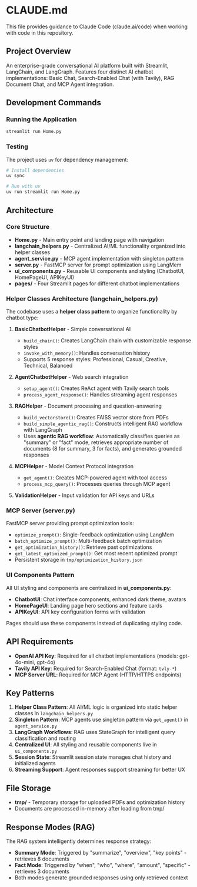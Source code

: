 # CLAUDE.md

This file provides guidance to Claude Code (claude.ai/code) when working with code in this repository.

## Project Overview

An enterprise-grade conversational AI platform built with Streamlit, LangChain, and LangGraph. Features four distinct AI chatbot implementations: Basic Chat, Search-Enabled Chat (with Tavily), RAG Document Chat, and MCP Agent integration.

## Development Commands

### Running the Application
```bash
streamlit run Home.py
```

### Testing
The project uses `uv` for dependency management:
```bash
# Install dependencies
uv sync

# Run with uv
uv run streamlit run Home.py
```

## Architecture

### Core Structure
- **Home.py** - Main entry point and landing page with navigation
- **langchain_helpers.py** - Centralized AI/ML functionality organized into helper classes
- **agent_service.py** - MCP agent implementation with singleton pattern
- **server.py** - FastMCP server for prompt optimization using LangMem
- **ui_components.py** - Reusable UI components and styling (ChatbotUI, HomePageUI, APIKeyUI)
- **pages/** - Four Streamlit pages for different chatbot implementations

### Helper Classes Architecture (langchain_helpers.py)

The codebase uses a **helper class pattern** to organize functionality by chatbot type:

1. **BasicChatbotHelper** - Simple conversational AI
   - `build_chain()`: Creates LangChain chain with customizable response styles
   - `invoke_with_memory()`: Handles conversation history
   - Supports 5 response styles: Professional, Casual, Creative, Technical, Balanced

2. **AgentChatbotHelper** - Web search integration
   - `setup_agent()`: Creates ReAct agent with Tavily search tools
   - `process_agent_response()`: Handles streaming agent responses

3. **RAGHelper** - Document processing and question-answering
   - `build_vectorstore()`: Creates FAISS vector store from PDFs
   - `build_simple_agentic_rag()`: Constructs intelligent RAG workflow with LangGraph
   - Uses **agentic RAG workflow**: Automatically classifies queries as "summary" or "fact" mode, retrieves appropriate number of documents (8 for summary, 3 for facts), and generates grounded responses

4. **MCPHelper** - Model Context Protocol integration
   - `get_agent()`: Creates MCP-powered agent with tool access
   - `process_mcp_query()`: Processes queries through MCP agent

5. **ValidationHelper** - Input validation for API keys and URLs

### MCP Server (server.py)

FastMCP server providing prompt optimization tools:
- `optimize_prompt()`: Single-feedback optimization using LangMem
- `batch_optimize_prompt()`: Multi-feedback batch optimization
- `get_optimization_history()`: Retrieve past optimizations
- `get_latest_optimized_prompt()`: Get most recent optimized prompt
- Persistent storage in `tmp/optimization_history.json`

### UI Components Pattern

All UI styling and components are centralized in **ui_components.py**:
- **ChatbotUI**: Chat interface components, enhanced dark theme, avatars
- **HomePageUI**: Landing page hero sections and feature cards
- **APIKeyUI**: API key configuration forms with validation

Pages should use these components instead of duplicating styling code.

## API Requirements

- **OpenAI API Key**: Required for all chatbot implementations (models: gpt-4o-mini, gpt-4o)
- **Tavily API Key**: Required for Search-Enabled Chat (format: `tvly-*`)
- **MCP Server URL**: Required for MCP Agent (HTTP/HTTPS endpoints)

## Key Patterns

1. **Helper Class Pattern**: All AI/ML logic is organized into static helper classes in `langchain_helpers.py`
2. **Singleton Pattern**: MCP agents use singleton pattern via `get_agent()` in `agent_service.py`
3. **LangGraph Workflows**: RAG uses StateGraph for intelligent query classification and routing
4. **Centralized UI**: All styling and reusable components live in `ui_components.py`
5. **Session State**: Streamlit session state manages chat history and initialized agents
6. **Streaming Support**: Agent responses support streaming for better UX

## File Storage

- **tmp/** - Temporary storage for uploaded PDFs and optimization history
- Documents are processed in-memory after loading from tmp/

## Response Modes (RAG)

The RAG system intelligently determines response strategy:
- **Summary Mode**: Triggered by "summarize", "overview", "key points" - retrieves 8 documents
- **Fact Mode**: Triggered by "when", "who", "where", "amount", "specific" - retrieves 3 documents
- Both modes generate grounded responses using only retrieved context
